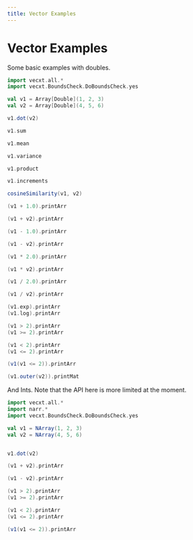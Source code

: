 ```yaml
---
title: Vector Examples
---
```

# Vector Examples

Some basic examples with doubles.

```scala mdoc
import vecxt.all.*
import vecxt.BoundsCheck.DoBoundsCheck.yes

val v1 = Array[Double](1, 2, 3)
val v2 = Array[Double](4, 5, 6)

v1.dot(v2)

v1.sum

v1.mean

v1.variance

v1.product

v1.increments

cosineSimilarity(v1, v2)

(v1 + 1.0).printArr

(v1 + v2).printArr

(v1 - 1.0).printArr

(v1 - v2).printArr

(v1 * 2.0).printArr

(v1 * v2).printArr

(v1 / 2.0).printArr

(v1 / v2).printArr

(v1.exp).printArr
(v1.log).printArr

(v1 > 2).printArr
(v1 >= 2).printArr

(v1 < 2).printArr
(v1 <= 2).printArr

(v1(v1 <= 2)).printArr

(v1.outer(v2)).printMat

```
And Ints. Note that the API here is more limited at the moment.

```scala mdoc:reset
import vecxt.all.*
import narr.*
import vecxt.BoundsCheck.DoBoundsCheck.yes

val v1 = NArray(1, 2, 3)
val v2 = NArray(4, 5, 6)


v1.dot(v2)

(v1 + v2).printArr

(v1 - v2).printArr

(v1 > 2).printArr
(v1 >= 2).printArr

(v1 < 2).printArr
(v1 <= 2).printArr

(v1(v1 <= 2)).printArr

```